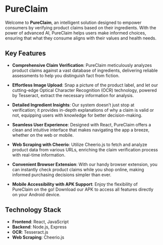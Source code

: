 # PureClaim

Welcome to **PureClaim**, an intelligent solution designed to empower consumers by verifying product claims based on their ingredients. With the power of advanced AI, PureClaim helps users make informed choices, ensuring that what they consume aligns with their values and health needs.

## Key Features

- **Comprehensive Claim Verification**: PureClaim meticulously analyzes product claims against a vast database of ingredients, delivering reliable assessments to help you distinguish fact from fiction.

- **Effortless Image Upload**: Snap a picture of the product label, and let our cutting-edge Optical Character Recognition (OCR) technology, powered by Tesseract, extract the necessary information for analysis.

- **Detailed Ingredient Insights**: Our system doesn’t just stop at verification; it provides in-depth explanations of why a claim is valid or not, equipping users with knowledge for better decision-making.

- **Seamless User Experience**: Designed with React, PureClaim offers a clean and intuitive interface that makes navigating the app a breeze, whether on the web or mobile.

- **Web Scraping with Cheerio**: Utilize Cheerio.js to fetch and analyze product data from various URLs, enriching the claim verification process with real-time information.

- **Convenient Browser Extension**: With our handy browser extension, you can instantly check product claims while you shop online, making informed purchasing decisions simpler than ever.

- **Mobile Accessibility with APK Support**: Enjoy the flexibility of PureClaim on the go! Download our APK to access all features directly on your Android device.


## Technology Stack

- **Frontend**: React, JavaScript
- **Backend**: Node.js, Express
- **OCR**: Tesseract.js
- **Web Scraping**: Cheerio.js
